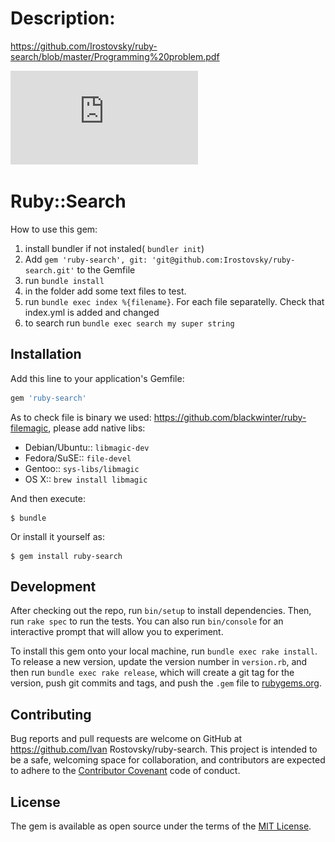 # Description:
https://github.com/Irostovsky/ruby-search/blob/master/Programming%20problem.pdf

![alt tag](https://github.com/Irostovsky/ruby-search/blob/master/Programming%20problem.pdf)

# Ruby::Search

How to use this gem:

1. install bundler if not instaled( ```bundler init```)
2. Add ```gem 'ruby-search', git: 'git@github.com:Irostovsky/ruby-search.git'``` to the Gemfile
3. run ```bundle install```
4. in the folder add some text files to test.
5. run ```bundle exec index %{filename}```. For each file separatelly. Check that index.yml is added and changed
6. to search run ```bundle exec search my super string```

## Installation

Add this line to your application's Gemfile:

```ruby
gem 'ruby-search'
```

As to check file is binary we used: https://github.com/blackwinter/ruby-filemagic, please add native libs:

* Debian/Ubuntu:: ```libmagic-dev```
* Fedora/SuSE::   ```file-devel```
* Gentoo::        ```sys-libs/libmagic```
* OS X::          ```brew install libmagic```

And then execute:

    $ bundle

Or install it yourself as:

    $ gem install ruby-search


## Development

After checking out the repo, run `bin/setup` to install dependencies. Then, run `rake spec` to run the tests. You can also run `bin/console` for an interactive prompt that will allow you to experiment.

To install this gem onto your local machine, run `bundle exec rake install`. To release a new version, update the version number in `version.rb`, and then run `bundle exec rake release`, which will create a git tag for the version, push git commits and tags, and push the `.gem` file to [rubygems.org](https://rubygems.org).

## Contributing

Bug reports and pull requests are welcome on GitHub at https://github.com/Ivan Rostovsky/ruby-search. This project is intended to be a safe, welcoming space for collaboration, and contributors are expected to adhere to the [Contributor Covenant](http://contributor-covenant.org) code of conduct.


## License

The gem is available as open source under the terms of the [MIT License](http://opensource.org/licenses/MIT).

